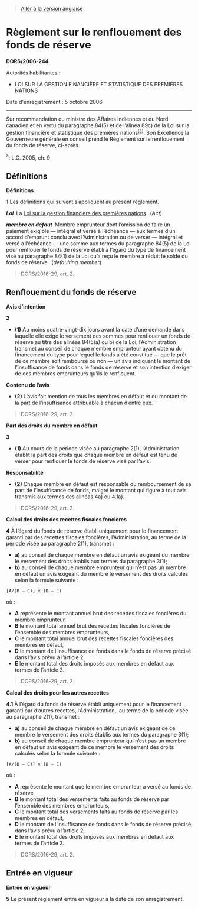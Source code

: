 > [Aller à la version anglaise](/en/Regulations/Statutory%20Orders%20and%20Regulations/2006/244.md)

# Règlement sur le renflouement des fonds de réserve

**DORS/2006-244**

Autorités habilitantes : 
- LOI SUR LA GESTION FINANCIÈRE ET STATISTIQUE DES PREMIÈRES NATIONS

Date d'enregistrement : 5 octobre 2006

----------

Sur recommandation du ministre des Affaires indiennes et du Nord canadien et en vertu du paragraphe 84(5) et de l’alinéa 89c) de la Loi sur la gestion financière et statistique des premières nations<sup><a href='#footnotea_f'>[a]</a></sup>, Son Excellence la Gouverneure générale en conseil prend le Règlement sur le renflouement du fonds de réserve, ci-après.

<a name='footnotea_f'><sup>a</sup></a>: L.C. 2005, ch. 9<br />




## Définitions



**Définitions**

**1** Les définitions qui suivent s’appliquent au présent règlement.

***Loi*** La [Loi sur la gestion financière des premières nations](/fr/Lois/Lois%20du%20Canada/2005/ch.%209.md). (*Act*)

***membre en défaut*** Membre emprunteur dont l’omission de faire un paiement exigible — intégral et versé à l’échéance — aux termes d’un accord d’emprunt conclu avec l’Administration ou de verser — intégral et versé à l’échéance — une somme aux termes du paragraphe 84(5) de la Loi pour renflouer le fonds de réserve établi à l’égard du type de financement visé au paragraphe 84(1) de la Loi qu’a reçu le membre a réduit le solde du fonds de réserve. (*defaulting member*)
> DORS/2016-29, art. 2.





## Renflouement du fonds de réserve



**Avis d’intention**

**2** 

- **(1)** Au moins quatre-vingt-dix jours avant la date d’une demande dans laquelle elle exige le versement des sommes pour renflouer un fonds de réserve au titre des alinéas 84(5)a) ou b) de la Loi, l’Administration transmet au conseil de chaque membre emprunteur ayant obtenu du financement du type pour lequel le fonds a été constitué — que le prêt de ce membre soit remboursé ou non — un avis indiquant le montant de l’insuffisance de fonds dans le fonds de réserve et son intention d’exiger de ces membres emprunteurs qu’ils le renflouent.

**Contenu de l’avis**

- **(2)** L’avis fait mention de tous les membres en défaut et du montant de la part de l’insuffisance attribuable à chacun d’entre eux.
> DORS/2016-29, art. 2.





**Part des droits du membre en défaut**

**3** 

- **(1)** Au cours de la période visée au paragraphe 2(1), l’Administration établit la part des droits que chaque membre en défaut est tenu de verser pour renflouer le fonds de réserve visé par l’avis.

**Responsabilité**

- **(2)** Chaque membre en défaut est responsable du remboursement de sa part de l’insuffisance de fonds, malgré le montant qui figure à tout avis transmis aux termes des alinéas 4a) ou 4.1a).
> DORS/2016-29, art. 2.





**Calcul des droits des recettes fiscales foncières**

**4** À l’égard du fonds de réserve établi uniquement pour le financement garanti par des recettes fiscales foncières, l’Administration, au terme de la période visée au paragraphe 2(1), transmet :
- **a)** au conseil de chaque membre en défaut un avis exigeant du membre le versement des droits établis aux termes du paragraphe 3(1);
- **b)** au conseil de chaque membre emprunteur qui n’est pas un membre en défaut un avis exigeant du membre le versement des droits calculés selon la formule suivante :
```
[A/(B – C)] x (D – E)
```
où :
- **A** représente le montant annuel brut des recettes fiscales foncières du membre emprunteur,
- **B** le montant total annuel brut des recettes fiscales foncières de l’ensemble des membres emprunteurs,
- **C** le montant total annuel brut des recettes fiscales foncières des membres en défaut,
- **D** le montant de l’insuffisance de fonds dans le fonds de réserve précisé dans l’avis prévu à l’article 2,
- **E** le montant total des droits imposés aux membres en défaut aux termes de l’article 3.
> DORS/2016-29, art. 2.





**Calcul des droits pour les autres recettes**

**4.1** À l’égard du fonds de réserve établi uniquement pour le financement garanti par d’autres recettes, l’Administration,  au terme de la période visée au paragraphe 2(1), transmet :
- **a)** au conseil de chaque membre en défaut un avis exigeant de ce membre le versement des droits établis aux termes du paragraphe 3(1);
- **b)** au conseil de chaque membre emprunteur qui n’est pas un membre en défaut un avis exigeant de ce membre le versement des droits calculés selon la formule suivante :
```
[A/(B − C)] × (D − E)
```
où :
- **A** représente le montant que le membre emprunteur a versé au fonds de réserve,
- **B** le montant total des versements faits au fonds de réserve par l’ensemble des membres emprunteurs,
- **C** le montant total des versements faits au fonds de réserve par les membres en défaut,
- **D** le montant de l’insuffisance de fonds dans le fonds de réserve précisé dans l’avis prévu à l’article 2,
- **E** le montant total des droits imposés aux membres en défaut aux termes de l’article 3.
> DORS/2016-29, art. 2.





## Entrée en vigueur



**Entrée en vigueur**

**5** Le présent règlement entre en vigueur à la date de son enregistrement.


